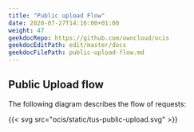 ```yaml
---
title: "Public upload Flow"
date: 2020-07-27T14:16:00+01:00
weight: 47
geekdocRepo: https://github.com/owncloud/ocis
geekdocEditPath: edit/master/docs
geekdocFilePath: public-upload-flow.md
---
```



## Public Upload flow

The following diagram describes the flow of requests:

{{< svg src="ocis/static/tus-public-upload.svg" >}}
